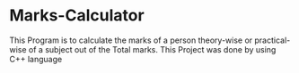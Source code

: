 # Marks-Calculator
This Program is to calculate the marks of a person theory-wise or practical-wise of a subject out of the Total marks.
This Project was done by using C++ language
